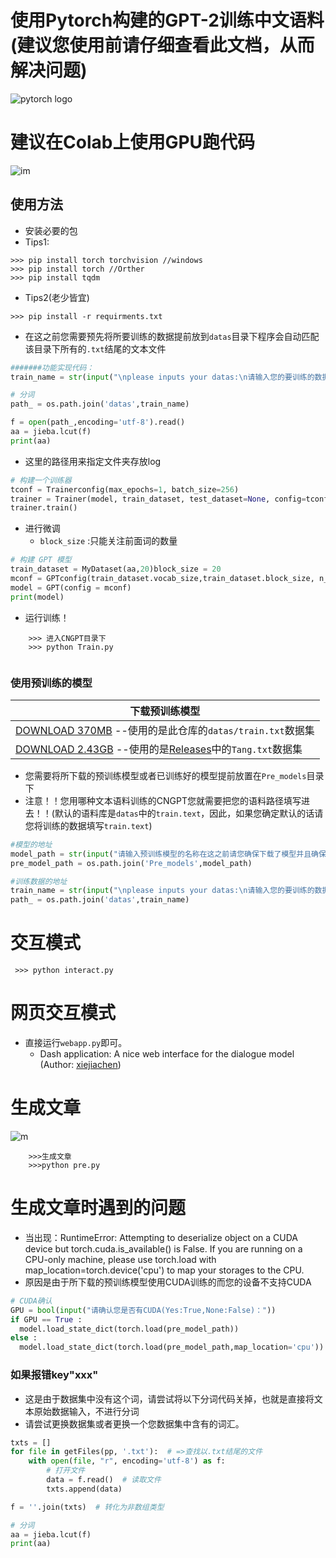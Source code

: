 # 使用Pytorch构建的GPT-2训练中文语料(建议您使用前请仔细查看此文档，从而解决问题)
![pytorch logo](https://avatars.githubusercontent.com/u/21003710?s=88&v=4)


# 建议在Colab上使用GPU跑代码
![im](https://github.com/StarxSky/GPT-2/blob/main/%E7%AE%80%E4%BB%8B/pp.png?raw=true)

## 使用方法

- 安装必要的包
- Tips1:
```
>>> pip install torch torchvision //windows
>>> pip install torch //Orther
>>> pip install tqdm

```
- Tips2(老少皆宜)

```
>>> pip install -r requirments.txt
```


- 在这之前您需要预先将所要训练的数据提前放到```datas```目录下程序会自动匹配该目录下所有的```.txt```结尾的文本文件

```python
#######功能实现代码：
train_name = str(input("\nplease inputs your datas:\n请输入您的要训练的数据:"))

# 分词
path_ = os.path.join('datas',train_name)

f = open(path_,encoding='utf-8').read()
aa = jieba.lcut(f)
print(aa)

```

- 这里的路径用来指定文件夹存放log
```python
# 构建一个训练器
tconf = Trainerconfig(max_epochs=1, batch_size=256)
trainer = Trainer(model, train_dataset, test_dataset=None, config=tconf, Save_Model_path='C:\\Users\\xbj0916\\Desktop\\M')
trainer.train()
```
- 进行微调
  - ```block_size``` :只能关注前面词的数量
```python
# 构建 GPT 模型
train_dataset = MyDataset(aa,20)block_size = 20 
mconf = GPTconfig(train_dataset.vocab_size,train_dataset.block_size, n_layer=12, n_head=12, n_embd=768) # a GPT-1
model = GPT(config = mconf)
print(model)
```
- 运行训练！
```
    >>> 进入CNGPT目录下
    >>> python Train.py 
    
```
### 使用预训练的模型
|下载预训练模型
|------------------
| [DOWNLOAD 370MB](https://drive.google.com/file/d/133ERymhZejMj3aKwJLcLadMLUy0cw43w/view?usp=sharing) --使用的是此仓库的```datas/train.txt```数据集
| [DOWNLOAD 2.43GB](https://drive.google.com/file/d/1WyzkpDFlztRrG9nHqW0W1A29bX7VjIJM/view?usp=sharing) --使用的是[Releases](https://github.com/StarxSky/GPT/releases)中的```Tang.txt```数据集

- 您需要将所下载的预训练模型或者已训练好的模型提前放置在```Pre_models```目录下
- 注意！！您用哪种文本语料训练的CNGPT您就需要把您的语料路径填写进去！！(默认的语料库是```datas```中的```train.text```，因此，如果您确定默认的话请您将训练的数据填写```train.text```)

```python
#模型的地址
model_path = str(input("请输入预训练模型的名称在这之前请您确保下载了模型并且确保模型在Pre_models目录下："))
pre_model_path = os.path.join('Pre_models',model_path)

#训练数据的地址
train_name = str(input("\nplease inputs your datas:\n请输入您的要训练的数据:"))
path_ = os.path.join('datas',train_name)
```
# 交互模式
```
 >>> python interact.py
```
# 网页交互模式
- 直接运行```webapp.py```即可。
  - Dash application: A nice web interface for the dialogue model (Author: [xiejiachen](https://github.com/xiejiachen))


# 生成文章
![m](https://github.com/StarxSky/GPT-2/blob/main/%E7%AE%80%E4%BB%8B/h.png?raw=true)
```
    >>>生成文章
    >>>python pre.py
```


# 生成文章时遇到的问题
- 当出现：RuntimeError: Attempting to deserialize object on a CUDA device but torch.cuda.is_available() is False. If you are running on a CPU-only machine, please use torch.load with map_location=torch.device('cpu') to map your storages to the CPU.
- 原因是由于所下载的预训练模型使用CUDA训练的而您的设备不支持CUDA
```python
# CUDA确认
GPU = bool(input("请确认您是否有CUDA(Yes:True,None:False)："))
if GPU == True :
  model.load_state_dict(torch.load(pre_model_path))
else :
  model.load_state_dict(torch.load(pre_model_path,map_location='cpu'))
```

### 如果报错key"xxx"

- 这是由于数据集中没有这个词，请尝试将以下分词代码关掉，也就是直接将文本原始数据输入，不进行分词
- 请尝试更换数据集或者更换一个您数据集中含有的词汇。

```python
txts = []
for file in getFiles(pp, '.txt'):  # =>查找以.txt结尾的文件
    with open(file, "r", encoding='utf-8') as f:
        # 打开文件
        data = f.read()  # 读取文件
        txts.append(data)

f = ''.join(txts)  # 转化为非数组类型

# 分词
aa = jieba.lcut(f)
print(aa)
```
